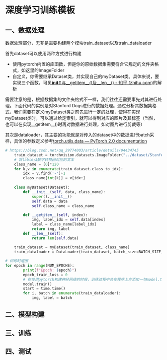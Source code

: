 # 深度学习训练模板

## 一、数据处理

数据处理部分，无非是需要构建两个模块train_dataset以及train_dataloader

首先dataset可以使用两种方式进行构建

- 使用pytorch内置的库函数，但是你的原始数据集需要符合它规定的文件夹格式，如这里的ImageFolder
- 自定义，你需要继承Dataset类，并实现自己的myDataset类。具体来说，要实现三个函数，可见[__init__()与__getitem__()及__len__() - 知乎 (zhihu.com)](https://zhuanlan.zhihu.com/p/87786297)的解析

需要注意的是，根据数据集的文件夹格式不一样，我们往往还需要事先对其进行处理。下面代码的实例是对Stanford Dogs进行的数据处理。通过分析其数据集格式，我们需要在定义myDataset类之前先进行一定的处理，使得在实现myDataset类时，可以通过给定索引，就可以得到对应的图片及其标签（当然，也可以在实现__getitem__()时再对数据进行处理，如对图片进行剪裁等）

其次是dataloader，其主要的功能就是对传入的dataset中的数据进行batch采样，具体的参数定义参考[torch.utils.data — PyTorch 2.0 documentation](https://pytorch.org/docs/stable/data.html#torch.utils.data.DataLoader)

```python
# https://blog.csdn.net/qq_29774003/article/details/94434745      
    train_dataset = torchvision.datasets.ImageFolder("../dataset/Stanford_Dogs_Dataset/Images/", transform=preprocess)
    # 将lable从数字转换回对应的文本
    class_name = [0]*120
    for k,v in enumerate(train_dataset.class_to_idx):
        idx = v.find('-')+1
        class_name[int(k)] = v[idx:]
    
    class myDataset(Dataset):
        def __init__(self, data, class_name):
            super().__init__()
            self.data = data
            self.class_name = class_name
        
        def __getitem__(self, index):
            img, label_idx = self.data[index]
            label = class_name[label_idx]
            return img, label
        def __len__(self):
            return len(self.data)
    
    train_dataset = myDataset(train_dataset, class_name)
    train_dataloader = DataLoader(train_dataset, batch_size=BATCH_SIZE, shuffle=True, num_workers=4, drop_last=True)

# 训练时遍历
for epoch in range(NUM_EPOCHS):
        print(f"Epoch: {epoch}")
        epoch_train_loss = 0
        # 在使用pytorch构建神经网络的时候，训练过程中会在程序上方添加一句model.train()，作用是启用batch normalization和drop out
        model.train()
        start = time.time()
        for i, batch in enumerate(train_dataloader):
            img, label = batch
```

## 二、模型构建

## 三、训练

## 四、测试